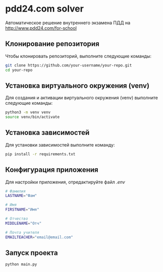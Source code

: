 

# pdd24.com solver

Автоматическое решение внутреннего экзамена ПДД на http://www.pdd24.com/for-school

## Клонирование репозитория

Чтобы клонировать репозиторий, выполните следующие команды:

```bash
git clone https://github.com/your-username/your-repo.git
cd your-repo
```

## Установка виртуального окружения (venv)

Для создания и активации виртуального окружения (venv) выполните следующие команды:

```bash
python3 -m venv venv
source venv/bin/activate
```

## Установка зависимостей

Для установки зависимостей выполните команду:

```bash
pip install -r requirements.txt
```
## Конфигурация приложения

Для настройки приложения, отредактируйте файл _.env_
```bash
# Фамилия
LASTNAME="Фам"

# Имя
FIRSTNAME="Имя"

# Отчество
MIDDLENAME="Отч"

# Почта учителя
EMAILTEACHER="email@email.com"
```

## Запуск проекта
```bash
python main.py
```